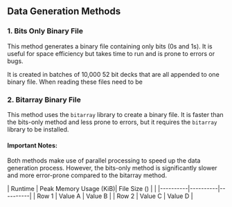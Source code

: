 ## Data Generation Methods

### 1. Bits Only Binary File

This method generates a binary file containing only bits (0s and 1s). It is useful for space efficiency but takes time to run and is prone to errors or bugs.

It is created in batches of 10,000 52 bit decks that are all appended to one binary file. When reading these files need to be

### 2. Bitarray Binary File

This method uses the `bitarray` library to create a binary file. It is faster than the bits-only method and less prone to errors, but it requires the `bitarray` library to be installed.

#### Important Notes:

Both methods make use of parallel processing to speed up the data generation process. However, the bits-only method is significantly slower and more error-prone compared to the bitarray method.



| Runtime | Peak Memory Usage (KiB)| File Size () |  |
|----------|----------|----------|
| Row 1    | Value A  | Value B  |
| Row 2    | Value C  | Value D  |